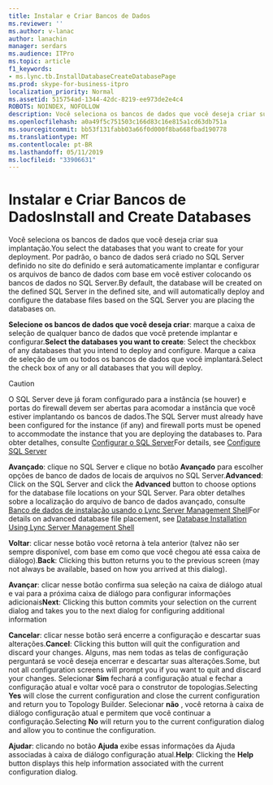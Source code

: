```yaml
---
title: Instalar e Criar Bancos de Dados
ms.reviewer: ''
ms.author: v-lanac
author: lanachin
manager: serdars
ms.audience: ITPro
ms.topic: article
f1_keywords:
- ms.lync.tb.InstallDatabaseCreateDatabasePage
ms.prod: skype-for-business-itpro
localization_priority: Normal
ms.assetid: 515754ad-1344-42dc-8219-ee973de2e4c4
ROBOTS: NOINDEX, NOFOLLOW
description: Você seleciona os bancos de dados que você deseja criar sua implantação. Por padrão, o banco de dados será criado no SQL Server definido no site do definido e será automaticamente implantar e configurar os arquivos de banco de dados com base em você estiver colocando os bancos de dados no SQL Server.
ms.openlocfilehash: a0a49f5c751503c166d83c16e815a1cd63db751a
ms.sourcegitcommit: bb53f131fabb03a66f0d000f8ba668fbad190778
ms.translationtype: MT
ms.contentlocale: pt-BR
ms.lasthandoff: 05/11/2019
ms.locfileid: "33906631"
---
```

# <a name="install-and-create-databases"></a><span data-ttu-id="09730-104">Instalar e Criar Bancos de Dados</span><span class="sxs-lookup"><span data-stu-id="09730-104">Install and Create Databases</span></span>

<span data-ttu-id="09730-105">Você seleciona os bancos de dados que você deseja criar sua implantação.</span><span class="sxs-lookup"><span data-stu-id="09730-105">You select the databases that you want to create for your deployment.</span></span> <span data-ttu-id="09730-106">Por padrão, o banco de dados será criado no SQL Server definido no site do definido e será automaticamente implantar e configurar os arquivos de banco de dados com base em você estiver colocando os bancos de dados no SQL Server.</span><span class="sxs-lookup"><span data-stu-id="09730-106">By default, the database will be created on the defined SQL Server in the defined site, and will automatically deploy and configure the database files based on the SQL Server you are placing the databases on.</span></span>

 <span data-ttu-id="09730-107">**Selecione os bancos de dados que você deseja criar**: marque a caixa de seleção de qualquer banco de dados que você pretende implantar e configurar.</span><span class="sxs-lookup"><span data-stu-id="09730-107">**Select the databases you want to create**: Select the checkbox of any databases that you intend to deploy and configure.</span></span> <span data-ttu-id="09730-108">Marque a caixa de seleção de um ou todos os bancos de dados que você implantará.</span><span class="sxs-lookup"><span data-stu-id="09730-108">Select the check box of any or all databases that you will deploy.</span></span>

> [!CAUTION]
> <span data-ttu-id="09730-109">O SQL Server deve já foram configurado para a instância (se houver) e portas do firewall devem ser abertas para acomodar a instância que você estiver implantando os bancos de dados.</span><span class="sxs-lookup"><span data-stu-id="09730-109">The SQL Server must already have been configured for the instance (if any) and firewall ports must be opened to accommodate the instance that you are deploying the databases to.</span></span> <span data-ttu-id="09730-110">Para obter detalhes, consulte [Configurar o SQL Server](https://technet.microsoft.com/library/375e5cc4-e436-46dc-9b02-5063f35cdcc1.aspx)</span><span class="sxs-lookup"><span data-stu-id="09730-110">For details, see [Configure SQL Server](https://technet.microsoft.com/library/375e5cc4-e436-46dc-9b02-5063f35cdcc1.aspx)</span></span>

 <span data-ttu-id="09730-111">**Avançado**: clique no SQL Server e clique no botão **Avançado** para escolher opções de banco de dados de locais de arquivos no SQL Server.</span><span class="sxs-lookup"><span data-stu-id="09730-111">**Advanced**: Click on the SQL Server and click the **Advanced** button to choose options for the database file locations on your SQL Server.</span></span> <span data-ttu-id="09730-112">Para obter detalhes sobre a localização do arquivo de banco de dados avançado, consulte [Banco de dados de instalação usando o Lync Server Management Shell](https://technet.microsoft.com/library/c90a6449-4dd5-4b18-b21c-ea2c2a64dc3c.aspx)</span><span class="sxs-lookup"><span data-stu-id="09730-112">For details on advanced database file placement, see [Database Installation Using Lync Server Management Shell](https://technet.microsoft.com/library/c90a6449-4dd5-4b18-b21c-ea2c2a64dc3c.aspx)</span></span>

 <span data-ttu-id="09730-113">**Voltar**: clicar nesse botão você retorna à tela anterior (talvez não ser sempre disponível, com base em como que você chegou até essa caixa de diálogo).</span><span class="sxs-lookup"><span data-stu-id="09730-113">**Back**: Clicking this button returns you to the previous screen (may not always be available, based on how you arrived at this dialog).</span></span>

 <span data-ttu-id="09730-114">**Avançar**: clicar nesse botão confirma sua seleção na caixa de diálogo atual e vai para a próxima caixa de diálogo para configurar informações adicionais</span><span class="sxs-lookup"><span data-stu-id="09730-114">**Next**: Clicking this button commits your selection on the current dialog and takes you to the next dialog for configuring additional information</span></span>

 <span data-ttu-id="09730-115">**Cancelar**: clicar nesse botão será encerre a configuração e descartar suas alterações.</span><span class="sxs-lookup"><span data-stu-id="09730-115">**Cancel**: Clicking this button will quit the configuration and discard your changes.</span></span> <span data-ttu-id="09730-116">Alguns, mas nem todas as telas de configuração perguntará se você deseja encerrar e descartar suas alterações.</span><span class="sxs-lookup"><span data-stu-id="09730-116">Some, but not all configuration screens will prompt you if you want to quit and discard your changes.</span></span> <span data-ttu-id="09730-117">Selecionar **Sim** fechará a configuração atual e fechar a configuração atual e voltar você para o construtor de topologias.</span><span class="sxs-lookup"><span data-stu-id="09730-117">Selecting **Yes** will close the current configuration and close the current configuration and return you to Topology Builder.</span></span> <span data-ttu-id="09730-118">Selecionar **não** , você retorna à caixa de diálogo configuração atual e permitem que você continuar a configuração.</span><span class="sxs-lookup"><span data-stu-id="09730-118">Selecting **No** will return you to the current configuration dialog and allow you to continue the configuration.</span></span>

 <span data-ttu-id="09730-119">**Ajudar**: clicando no botão **Ajuda** exibe essas informações da Ajuda associadas à caixa de diálogo configuração atual.</span><span class="sxs-lookup"><span data-stu-id="09730-119">**Help**: Clicking the **Help** button displays this help information associated with the current configuration dialog.</span></span>



